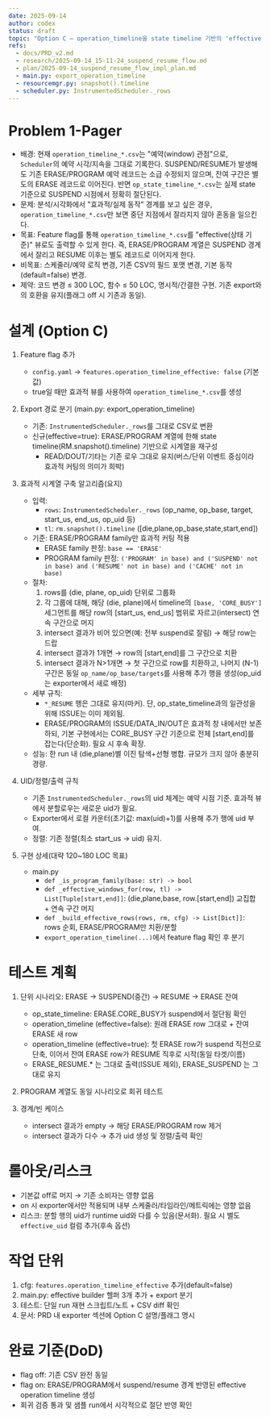 ```yaml
---
date: 2025-09-14
author: codex
status: draft
topic: "Option C — operation_timeline을 state timeline 기반의 'effective' 뷰로 내보내기 (feature flag)"
refs:
  - docs/PRD_v2.md
  - research/2025-09-14_15-11-24_suspend_resume_flow.md
  - plan/2025-09-14_suspend_resume_flow_impl_plan.md
  - main.py: export_operation_timeline
  - resourcemgr.py: snapshot().timeline
  - scheduler.py: InstrumentedScheduler._rows
---
```


# Problem 1-Pager
- 배경: 현재 `operation_timeline_*.csv`는 "예약(window) 관점"으로, `Scheduler`의 예약 시각/지속을 그대로 기록한다. SUSPEND/RESUME가 발생해도 기존 ERASE/PROGRAM 예약 레코드는 소급 수정되지 않으며, 잔여 구간은 별도의 ERASE 레코드로 이어진다. 반면 `op_state_timeline_*.csv`는 실제 state 기준으로 SUSPEND 시점에서 정확히 절단된다.
- 문제: 분석/시각화에서 "효과적/실제 동작" 경계를 보고 싶은 경우, `operation_timeline_*.csv`만 보면 중단 지점에서 잘라지지 않아 혼동을 일으킨다.
- 목표: Feature flag를 통해 `operation_timeline_*.csv`를 "effective(상태 기준)" 뷰로도 출력할 수 있게 한다. 즉, ERASE/PROGRAM 계열은 SUSPEND 경계에서 잘리고 RESUME 이후는 별도 레코드로 이어지게 한다.
- 비목표: 스케줄러/예약 로직 변경, 기존 CSV의 필드 포맷 변경, 기본 동작(default=false) 변경.
- 제약: 코드 변경 ≤ 300 LOC, 함수 ≤ 50 LOC, 명시적/간결한 구현. 기존 export와의 호환을 유지(플래그 off 시 기존과 동일).

# 설계 (Option C)
1) Feature flag 추가
   - `config.yaml` → `features.operation_timeline_effective: false` (기본값)
   - true일 때만 효과적 뷰를 사용하여 `operation_timeline_*.csv`를 생성

2) Export 경로 분기 (main.py: export_operation_timeline)
   - 기존: `InstrumentedScheduler._rows`를 그대로 CSV로 변환
   - 신규(effective=true): ERASE/PROGRAM 계열에 한해 state timeline(RM.snapshot().timeline) 기반으로 시계열을 재구성
     - READ/DOUT/기타는 기존 로우 그대로 유지(버스/단위 이벤트 중심이라 효과적 커팅의 의미가 희박)

3) 효과적 시계열 구축 알고리즘(요지)
   - 입력:
     - `rows`: `InstrumentedScheduler._rows` (op_name, op_base, target, start_us, end_us, op_uid 등)
     - `tl`: `rm.snapshot().timeline` ([die,plane,op_base,state,start,end])
   - 기준: ERASE/PROGRAM family만 효과적 커팅 적용
     - ERASE family 판정: `base == 'ERASE'`
     - PROGRAM family 판정: `('PROGRAM' in base) and ('SUSPEND' not in base) and ('RESUME' not in base) and ('CACHE' not in base)`
   - 절차:
     1) rows를 (die, plane, op_uid) 단위로 그룹화
     2) 각 그룹에 대해, 해당 (die, plane)에서 timeline의 `[base, 'CORE_BUSY']` 세그먼트를 해당 row의 [start_us, end_us] 범위로 자르고(intersect) 연속 구간으로 머지
     3) intersect 결과가 비어 있으면(예: 전부 suspend로 잘림) → 해당 row는 드랍
     4) intersect 결과가 1개면 → row의 [start,end]를 그 구간으로 치환
     5) intersect 결과가 N>1개면 → 첫 구간으로 row를 치환하고, 나머지 (N-1) 구간은 동일 `op_name/op_base/targets`를 사용해 추가 행을 생성(op_uid는 exporter에서 새로 배정)
   - 세부 규칙:
     - `*_RESUME` 행은 그대로 유지(마커). 단, op_state_timeline과의 일관성을 위해 ISSUE는 이미 제외됨.
     - ERASE/PROGRAM의 ISSUE/DATA_IN/OUT은 효과적 창 내에서만 보존하되, 기본 구현에서는 CORE_BUSY 구간 기준으로 전체 [start,end]를 잡는다(단순화). 필요 시 후속 확장.
   - 성능: 한 run 내 (die,plane)별 이진 탐색+선형 병합. 규모가 크지 않아 충분히 경량.

4) UID/정렬/출력 규칙
   - 기존 `InstrumentedScheduler._rows`의 uid 체계는 예약 시점 기준. 효과적 뷰에서 분할로우는 새로운 uid가 필요.
   - Exporter에서 로컬 카운터(초기값: max(uid)+1)를 사용해 추가 행에 uid 부여.
   - 정렬: 기존 정렬(최소 start_us → uid) 유지.

5) 구현 상세(대략 120~180 LOC 목표)
   - main.py
     - `def _is_program_family(base: str) -> bool`
     - `def _effective_windows_for(row, tl) -> List[Tuple[start,end]]`: (die,plane,base, row.[start,end]) 교집합 + 연속 구간 머지
     - `def _build_effective_rows(rows, rm, cfg) -> List[Dict]]`: rows 순회, ERASE/PROGRAM만 치환/분할
     - `export_operation_timeline(...)`에서 feature flag 확인 후 분기

# 테스트 계획
1) 단위 시나리오: ERASE → SUSPEND(중간) → RESUME → ERASE 잔여
   - op_state_timeline: ERASE.CORE_BUSY가 suspend에서 절단됨 확인
   - operation_timeline (effective=false): 원래 ERASE row 그대로 + 잔여 ERASE 새 row
   - operation_timeline (effective=true): 첫 ERASE row가 suspend 직전으로 단축, 이어서 잔여 ERASE row가 RESUME 직후로 시작(동일 타겟/이름)
   - ERASE_RESUME.* 는 그대로 출력(ISSUE 제외), ERASE_SUSPEND 는 그대로 유지

2) PROGRAM 계열도 동일 시나리오로 회귀 테스트

3) 경계/빈 케이스
   - intersect 결과가 empty → 해당 ERASE/PROGRAM row 제거
   - intersect 결과가 다수 → 추가 uid 생성 및 정렬/출력 확인

# 롤아웃/리스크
- 기본값 off로 머지 → 기존 소비자는 영향 없음
- on 시 exporter에서만 적용되며 내부 스케줄러/타임라인/메트릭에는 영향 없음
- 리스크: 분할 행의 uid가 runtime uid와 다를 수 있음(문서화). 필요 시 별도 `effective_uid` 컬럼 추가(후속 옵션)

# 작업 단위
1) cfg: `features.operation_timeline_effective` 추가(default=false)
2) main.py: effective builder 헬퍼 3개 추가 + export 분기
3) 테스트: 단일 run 재현 스크립트/노트 + CSV diff 확인
4) 문서: PRD 내 exporter 섹션에 Option C 설명/플래그 명시

# 완료 기준(DoD)
- flag off: 기존 CSV 완전 동일
- flag on: ERASE/PROGRAM에서 suspend/resume 경계 반영된 effective operation timeline 생성
- 회귀 검증 통과 및 샘플 run에서 시각적으로 절단 반영 확인

